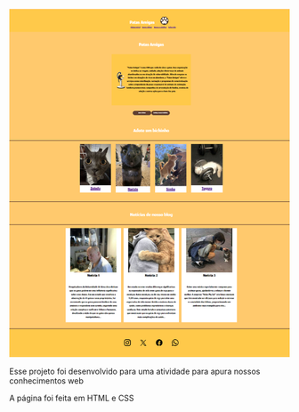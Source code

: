 ![preview](assets\img\previee.png)

Esse projeto foi desenvolvido para uma atividade para apura nossos conhecimentos web

A página foi feita em HTML e CSS 